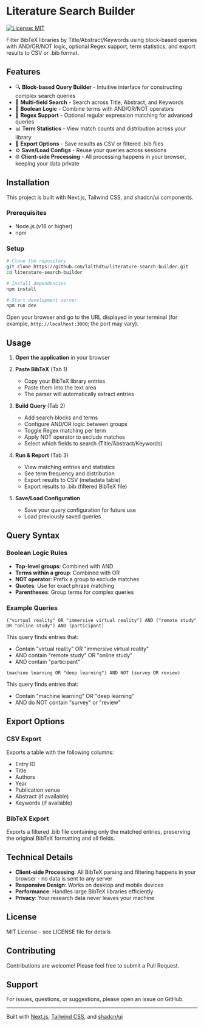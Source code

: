 # Literature Search Builder

[![License: MIT](https://img.shields.io/badge/License-MIT-yellow.svg)](https://opensource.org/licenses/MIT)

Filter BibTeX libraries by Title/Abstract/Keywords using block-based queries with AND/OR/NOT logic, optional Regex support, term statistics, and export results to CSV or .bib format.

## Features

- 🔍 **Block-based Query Builder** - Intuitive interface for constructing complex search queries
- 🎯 **Multi-field Search** - Search across Title, Abstract, and Keywords
- 🔀 **Boolean Logic** - Combine terms with AND/OR/NOT operators
- 🎨 **Regex Support** - Optional regular expression matching for advanced queries
- 📊 **Term Statistics** - View match counts and distribution across your library
- 💾 **Export Options** - Save results as CSV or filtered .bib files
- ⚙️ **Save/Load Configs** - Reuse your queries across sessions
- 🌐 **Client-side Processing** - All processing happens in your browser, keeping your data private

## Installation

This project is built with Next.js, Tailwind CSS, and shadcn/ui components.

### Prerequisites

- Node.js (v18 or higher)
- npm

### Setup

```bash
# Clone the repository
git clone https://github.com/lalthdtu/literature-search-builder.git
cd literature-search-builder

# Install dependencies
npm install

# Start development server
npm run dev
```

Open your browser and go to the URL displayed in your terminal (for example, `http://localhost:3000`; the port may vary).

## Usage

1. **Open the application** in your browser

2. **Paste BibTeX** (Tab 1)
   - Copy your BibTeX library entries
   - Paste them into the text area
   - The parser will automatically extract entries

3. **Build Query** (Tab 2)
   - Add search blocks and terms
   - Configure AND/OR logic between groups
   - Toggle Regex matching per term
   - Apply NOT operator to exclude matches
   - Select which fields to search (Title/Abstract/Keywords)

4. **Run & Report** (Tab 3)
   - View matching entries and statistics
   - See term frequency and distribution
   - Export results to CSV (metadata table)
   - Export results to .bib (filtered BibTeX file)

5. **Save/Load Configuration**
   - Save your query configuration for future use
   - Load previously saved queries

## Query Syntax

### Boolean Logic Rules

- **Top-level groups**: Combined with AND
- **Terms within a group**: Combined with OR
- **NOT operator**: Prefix a group to exclude matches
- **Quotes**: Use for exact phrase matching
- **Parentheses**: Group terms for complex queries

### Example Queries

```
("virtual reality" OR "immersive virtual reality") AND ("remote study" OR "online study") AND (participant)
```

This query finds entries that:
- Contain "virtual reality" OR "immersive virtual reality"
- AND contain "remote study" OR "online study"  
- AND contain "participant"

```
(machine learning OR "deep learning") AND NOT (survey OR review)
```

This query finds entries that:
- Contain "machine learning" OR "deep learning"
- AND do NOT contain "survey" or "review"

## Export Options

### CSV Export
Exports a table with the following columns:
- Entry ID
- Title
- Authors
- Year
- Publication venue
- Abstract (if available)
- Keywords (if available)

### BibTeX Export
Exports a filtered .bib file containing only the matched entries, preserving the original BibTeX formatting and all fields.

## Technical Details

- **Client-side Processing**: All BibTeX parsing and filtering happens in your browser - no data is sent to any server
- **Responsive Design**: Works on desktop and mobile devices
- **Performance**: Handles large BibTeX libraries efficiently
- **Privacy**: Your research data never leaves your machine

## License

MIT License - see LICENSE file for details

## Contributing

Contributions are welcome! Please feel free to submit a Pull Request.

## Support

For issues, questions, or suggestions, please open an issue on GitHub.

---

Built with [Next.js](https://nextjs.org/), [Tailwind CSS](https://tailwindcss.com/), and [shadcn/ui](https://ui.shadcn.com/)

